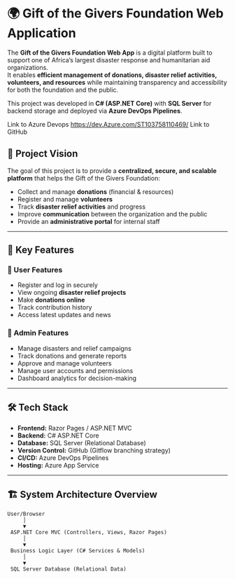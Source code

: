 # 🌍 Gift of the Givers Foundation Web Application

The **Gift of the Givers Foundation Web App** is a digital platform built to support one of Africa’s largest disaster response and humanitarian aid organizations.  
It enables **efficient management of donations, disaster relief activities, volunteers, and resources** while maintaining transparency and accessibility for both the foundation and the public.  

This project was developed in **C# (ASP.NET Core)** with **SQL Server** for backend storage and deployed via **Azure DevOps Pipelines**.

Link to Azure Devops https://dev.Azure.com/ST103758110469/
Link to GitHub  

## 🎯 Project Vision
The goal of this project is to provide a **centralized, secure, and scalable platform** that helps the Gift of the Givers Foundation:
- Collect and manage **donations** (financial & resources)  
- Register and manage **volunteers**  
- Track **disaster relief activities** and progress  
- Improve **communication** between the organization and the public  
- Provide an **administrative portal** for internal staff  

---

## 📌 Key Features

### 👥 User Features
- Register and log in securely  
- View ongoing **disaster relief projects**  
- Make **donations online**  
- Track contribution history  
- Access latest updates and news  

### 🔐 Admin Features
- Manage disasters and relief campaigns  
- Track donations and generate reports  
- Approve and manage volunteers  
- Manage user accounts and permissions  
- Dashboard analytics for decision-making  

---

## 🛠️ Tech Stack

- **Frontend:** Razor Pages / ASP.NET MVC  
- **Backend:** C# ASP.NET Core  
- **Database:** SQL Server (Relational Database)  
- **Version Control:** GitHub (Gitflow branching strategy)  
- **CI/CD:** Azure DevOps Pipelines  
- **Hosting:** Azure App Service  

---

## 🏗️ System Architecture Overview

```plaintext
User/Browser
     │
     ▼
 ASP.NET Core MVC (Controllers, Views, Razor Pages)
     │
     ▼
 Business Logic Layer (C# Services & Models)
     │
     ▼
 SQL Server Database (Relational Data)
